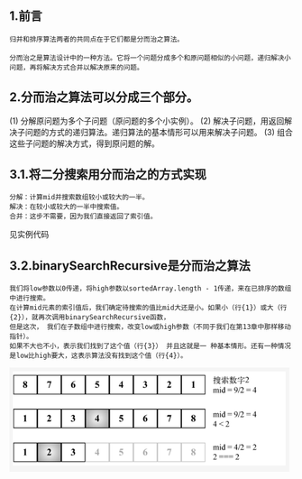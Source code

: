 ## 1.前言
```
归并和排序算法两者的共同点在于它们都是分而治之算法。

分而治之是算法设计中的一种方法。它将一个问题分成多个和原问题相似的小问题，递归解决小问题，再将解决方式合并以解决原来的问题。
```

## 2.分而治之算法可以分成三个部分。
(1) 分解原问题为多个子问题（原问题的多个小实例）。
(2) 解决子问题，用返回解决子问题的方式的递归算法。递归算法的基本情形可以用来解决子问题。
(3) 组合这些子问题的解决方式，得到原问题的解。

## 3.1.将二分搜索用分而治之的方式实现
```
分解：计算mid并搜索数组较小或较大的一半。
解决：在较小或较大的一半中搜索值。
合并：这步不需要，因为我们直接返回了索引值。
```
见实例代码
## 3.2.binarySearchRecursive是分而治之算法
```
我们将low参数以0传递，将high参数以sortedArray.length - 1传递，来在已排序的数组中进行搜索。
在计算mid元素的索引值后，我们确定待搜索的值比mid大还是小。如果小（行{1}）或大（行{2}），就再次调用binarySearchRecursive函数，
但是这次， 我们在子数组中进行搜索，改变low或high参数（不同于我们在第13章中那样移动指针）。
如果不大也不小，表示我们找到了这个值（行{3}） 并且这就是一 种基本情形。还有一种情况是low比high要大，这表示算法没有找到这个值（行{4}）。
```
![](../../assets/img-algorithm/图1分治实现二分.PNG)

